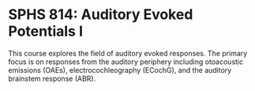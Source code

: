 # SPHS 814: Auditory Evoked Potentials I

This course explores the field of auditory evoked responses. The primary focus is on responses from the auditory periphery including otoacoustic emissions (OAEs), electrocochleography (ECochG), and the auditory brainstem response (ABR).